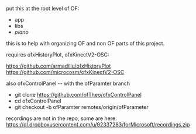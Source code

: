 put this at the root level of OF: 

- app
- libs
- *piano*

this is to help with organizing OF and non OF parts of this project.

requires ofxHistoryPlot, ofxKinectV2-OSC:

https://github.com/armadillu/ofxHistoryPlot
https://github.com/microcosm/ofxKinectV2-OSC

also ofxControlPanel -- with the ofParamter branch

- git clone https://github.com/ofTheo/ofxControlPanel
- cd ofxControlPanel
- git checkout -b ofParamter remotes/origin/ofParameter

recordings are not in the repo, some are here: 
https://dl.dropboxusercontent.com/u/92337283/forMicrosoft/recordings.zip
 


